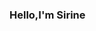 ### Hello,I'm Sirine 


<!--
**Sirine54/Sirine54** is a ✨ _special_ ✨ repository because its `README.md` (this file) appears on your GitHub profile.

<iframe src="https://giphy.com/embed/UVG0BN8TOMKkPOJS6e" width="480" height="480" frameBorder="0" class="giphy-embed" allowFullScreen></iframe><p><a href="https://giphy.com/stickers/coding-developer-definity-first-UVG0BN8TOMKkPOJS6e">via GIPHY</a></p>

<h1>example</h1>
<br>
Here are some ideas to get you started:

- 🔭 I’m currently working on ...
- 🌱 I’m currently learning ...
- 👯 I’m looking to collaborate on ...
- 🤔 I’m looking for help with ...
- 💬 Ask me about ...
- 📫 How to reach me: ...
- 😄 Pronouns: ...
- ⚡ Fun fact: ...
-->

